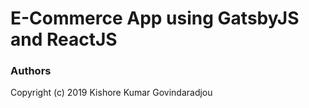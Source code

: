 # E-Commerce App using GatsbyJS and ReactJS

### Authors
Copyright (c) 2019 Kishore Kumar Govindaradjou
